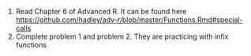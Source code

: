 1. Read Chapter 6 of Advanced R. It can be found here https://github.com/hadley/adv-r/blob/master/Functions.Rmd#special-calls
2. Complete problem 1 and problem 2. They are practicing with infix functions